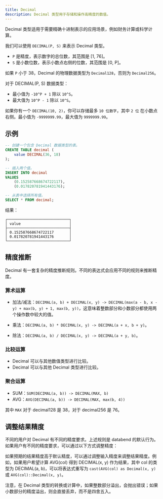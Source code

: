 ```yaml
---
title: Decimal
description: Decimal 类型用于存储和操作高精度的数值。
---
```


Decimal 类型适用于需要精确十进制表示的应用场景，例如财务计算或科学计算。

我们可以使用 `DECIMAL(P, S)` 来表示 Decimal 类型。

- `P` 是精度，表示数字的总位数，其范围是 [1, 76]。
- `S` 是小数位数，表示小数点右侧的位数，其范围是 [0, P]。

如果 `P` 小于 38，Decimal 的物理数据类型为 `Decimal128`，否则为 `Decimal256`。

对于 DECIMAL(P, S) 数据类型：
* 最小值为 `-10^P + 1` 除以 `10^S`。
* 最大值为 `10^P - 1` 除以 `10^S`。
 
如果你有一个 `DECIMAL(10, 2)`，你可以存储最多 `10 位数字`，其中 `2 位` 在小数点右侧。最小值为 `-9999999.99`，最大值为 `9999999.99`。

## 示例

```sql
-- 创建一个包含 Decimal 数据类型的表。
CREATE TABLE decimal (
    value DECIMAL(36, 18)
);

-- 插入两个值。
INSERT INTO decimal 
VALUES
    (0.152587668674722117), 
    (0.017820781941443176);

-- 从表中选择所有值。
SELECT * FROM decimal;
```

结果：
```
┌────────────────────────────┐
│ value                      │
├────────────────────────────┤
│ 0.152587668674722117       │
│ 0.017820781941443176       │
└────────────────────────────┘
```

## 精度推断

Decimal 有一套复杂的精度推断规则。不同的表达式会应用不同的规则来推断精度。

### 算术运算

- 加法/减法：`DECIMAL(a, b) + DECIMAL(x, y) -> DECIMAL(max(a - b, x - y) + max(b, y) + 1, max(b, y))`，这意味着整数部分和小数部分都使用两个操作数中较大的值。

- 乘法：`DECIMAL(a, b) * DECIMAL(x, y) -> DECIMAL(a + x, b + y)`。

- 除法：`DECIMAL(a, b) / DECIMAL(x, y) -> DECIMAL(a + y, b)`。

### 比较运算

- Decimal 可以与其他数值类型进行比较。
- Decimal 可以与其他 Decimal 类型进行比较。

### 聚合运算

- SUM：`SUM(DECIMAL(a, b)) -> DECIMAL(MAX, b)`
- AVG：`AVG(DECIMAL(a, b)) -> DECIMAL(MAX, max(b, 4))`

其中 `MAX` 对于 decimal128 是 38，对于 decimal256 是 76。

## 调整结果精度

不同的用户对 Decimal 有不同的精度要求。上述规则是 databend 的默认行为。如果用户有不同的精度要求，可以通过以下方式调整精度：

如果预期的结果精度高于默认精度，可以通过调整输入精度来调整结果精度。例如，如果用户希望计算 AVG(col) 得到 DECIMAL(x, y) 作为结果，其中 col 的类型为 DECIMAL(a, b)，可以将表达式重写为 `cast(AVG(col) as Decimal(x, y)` 或 `AVG(col)::Decimal(x, y)`。

注意，在 Decimal 类型的转换或计算中，如果整数部分溢出，会抛出错误；如果小数部分的精度溢出，则会直接丢弃，而不是四舍五入。